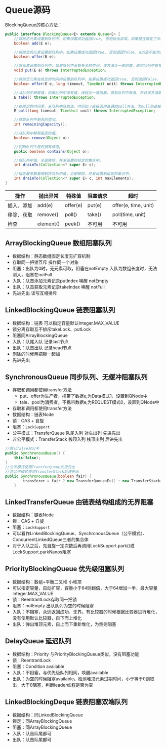 
# Queue源码
BlockingQueue的核心方法：
```java
public interface BlockingQueue<E> extends Queue<E> {
    //将给定元素设置到队列中，如果设置成功返回true, 否则抛出异常。如果是往限定了长度的队列中设置值，推荐使用offer()方法。
    boolean add(E e);

    //将给定的元素设置到队列中，如果设置成功返回true, 否则返回false. e的值不能为空，否则抛出空指针异常。
    boolean offer(E e);

    //将元素设置到队列中，如果队列中没有多余的空间，该方法会一直阻塞，直到队列中有多余的空间。
    void put(E e) throws InterruptedException;

    //将给定元素在给定的时间内设置到队列中，如果设置成功返回true, 否则返回false.
    boolean offer(E e, long timeout, TimeUnit unit) throws InterruptedException;

    //从队列中获取值，如果队列中没有值，线程会一直阻塞，直到队列中有值，并且该方法取得了该值。
    E take() throws InterruptedException;

    //在给定的时间里，从队列中获取值，时间到了直接调用普通的poll方法，为null则直接返回null。
    E poll(long timeout, TimeUnit unit) throws InterruptedException;

    //获取队列中剩余的空间。
    int remainingCapacity();

    //从队列中移除指定的值。
    boolean remove(Object o);

    //判断队列中是否拥有该值。
    public boolean contains(Object o);

    //将队列中值，全部移除，并发设置到给定的集合中。
    int drainTo(Collection<? super E> c);

    //指定最多数量限制将队列中值，全部移除，并发设置到给定的集合中。
    int drainTo(Collection<? super E> c, int maxElements);
}
```

操作 | 抛出异常 | 特殊值 | 阻塞请求 | 超时
----|----|----|----|----
插入、添加 | add(e) | offer(e) | put(e) | offer(e, time, unit)
移除、获取 | remove() | poll() | take() | poll(time, unit)
检查 | element() | peek() | 不可用 | 不可用




## ArrayBlockingQueue 数组阻塞队列
- 数据结构：静态数组固定长度无扩容机制
- 存取同一把锁互斥 操作同一个对象
- 阻塞：出队为0时，无元素可取，阻塞在notEmpty 入队为数组长度时，无法刚入，阻塞在notFull
- 入队：队首添加元素记录putIndex 唤醒 notEmpty 
- 出队：队首获取元素记录takeIndex 唤醒 notFull
- 先进先出 读写互相排斥

## LinkedBlockingQueue 链表阻塞队列
- 数据结构：链表 可以指定容量默认Integer.MAX_VALUE
- 锁分离存取互不排斥takeLock、putLock
- 阻塞同ArrayBlockingQueue
- 入队：队尾入队 记录last节点
- 出队：队首出队 记录head节点
- 删除的时候两把锁一起加
- 先进先出
  
## SynchronousQueue 同步队列、无缓冲阻塞队列
- 存取和调用都使用transfer方法
  - put、offer为生产者，携带了数据e,为Data模式1，设置到QNode中
  - tale、pool为消费者，不携带数据e,为REQUEST模式0，设置到QNode中
- 存取和调用都使用transfer方法
- 数据结构：链表Node
- 锁：CAS + 自旋
- 阻塞：`LockSupport`
- 公平模式：TransferQueue 队尾入列 对头出列 先进先出
- 非公平模式：TransferStack 栈顶入列 栈顶出列 后进先出
```java
//默认false非公平
public SynchronousQueue() {
    this(false);
}
//公平模式使用TransferQueue先进先出
//非公平模式使用TransferStack后进先出
public SynchronousQueue(boolean fair) {
        transferer = fair ? new TransferQueue<E>() : new TransferStack<E>();
    }
```

## LinkedTransferQueue 由链表结构组成的无界阻塞
- 数据结构：链表Node
- 锁：CAS + 自旋
- 阻塞：`LockSupport`
- 可以看作LinkedBlockingQueue、SynchronousQueue（公平模式）、ConcurrentLinkedQueue三者的集合体
- 对于入队之后，先自旋一定次数后再调用LockSupport.park()或LockSupport.parkNanos阻塞

## PriorityBlockingQueue 优先级阻塞队列 
- 数据结构：数组+平衡二叉堆 小堆顶 
- 可以指定容量，自动扩容，容量小于64则翻倍，大于64增加一半，最大容量Integer.MAX_VALUE
- 锁：ReentrantLock存取同一把锁
- 阻塞：notEmpty 出队队列为空的时候阻塞
- 入队：不阻塞，永远返回成功，无界。有比较器的时候根据比较器进行堆化，没有使用默认比较器，自下而上堆化
- 出队：弹出堆顶元素，自上而下重新堆化，为空则阻塞

## DelayQueue 延迟队列
- 数据结构：Priority 与PriorityBlockingQueue类似，没有阻塞功能
- 锁：ReentrantLock
- 阻塞：Condition available
- 入队：不阻塞，与优先级队列相同，唤醒available
- 出队：为空的时候阻塞available。检测堆顶元素过期时间，小于等于0则取出，大于0阻塞，判断leader线程是否为空
  
## LinkedBlockingDeque 链表阻塞双端队列
- 数据结构：同LinkedBlockingQueue
- 锁定：同ArrayBlockingQueue
- 阻塞：同ArrayBlockingQueue
- 入队：队首队尾都可
- 出队：队首队尾都可
